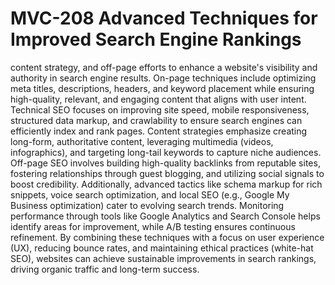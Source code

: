 # MVC-208 Advanced Techniques for Improved Search Engine Rankings
content strategy, and off-page efforts to enhance a website's visibility and authority in search engine results. On-page techniques include optimizing meta titles, descriptions, headers, and keyword placement while ensuring high-quality, relevant, and engaging content that aligns with user intent. Technical SEO focuses on improving site speed, mobile responsiveness, structured data markup, and crawlability to ensure search engines can efficiently index and rank pages. Content strategies emphasize creating long-form, authoritative content, leveraging multimedia (videos, infographics), and targeting long-tail keywords to capture niche audiences. Off-page SEO involves building high-quality backlinks from reputable sites, fostering relationships through guest blogging, and utilizing social signals to boost credibility. Additionally, advanced tactics like schema markup for rich snippets, voice search optimization, and local SEO (e.g., Google My Business optimization) cater to evolving search trends. Monitoring performance through tools like Google Analytics and Search Console helps identify areas for improvement, while A/B testing ensures continuous refinement. By combining these techniques with a focus on user experience (UX), reducing bounce rates, and maintaining ethical practices (white-hat SEO), websites can achieve sustainable improvements in search rankings, driving organic traffic and long-term success.
